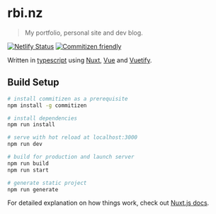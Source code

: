 # rbi.nz
> My portfolio, personal site and dev blog.

[![Netlify Status](https://api.netlify.com/api/v1/badges/e1a05621-9369-4f98-b20c-5c3d1c74c872/deploy-status)](https://app.netlify.com/sites/binz-main/deploys)
[![Commitizen friendly](https://img.shields.io/badge/commitizen-friendly-brightgreen.svg)](http://commitizen.github.io/cz-cli/)


Written in [typescript](https://typescriptlang.org/) using [Nuxt](https://nuxtjs.org), [Vue](https://vuejs.org) and [Vuetify](https://vuetifyjs.com/). 

## Build Setup

``` bash
# install commitizen as a prerequisite
npm install -g commitizen

# install dependencies
npm run install

# serve with hot reload at localhost:3000
npm run dev

# build for production and launch server
npm run build
npm run start

# generate static project
npm run generate
```

For detailed explanation on how things work, check out [Nuxt.js docs](https://nuxtjs.org).
